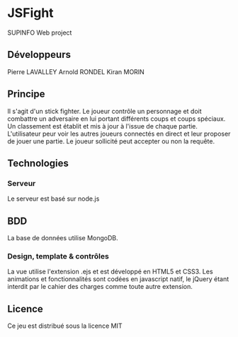 # JSFight
SUPINFO Web project

## Développeurs 
Pierre LAVALLEY
Arnold RONDEL
Kiran MORIN

## Principe
Il s'agit d'un stick fighter. Le joueur contrôle un personnage et doit 
combattre un adversaire en lui portant différents coups et coups spéciaux.
Un classement est établit et mis à jour à l'issue de chaque partie.
L'utilisateur peur voir les autres joueurs connectés en direct et leur
proposer de jouer une partie. Le joueur sollicité peut accepter ou non 
la requête.

## Technologies
### Serveur
Le serveur est basé sur node.js

## BDD
La base de données utilise MongoDB.

### Design, template & contrôles
La vue utilise l'extension .ejs et est développé en HTML5 et CSS3.
Les animations et fonctionnalités sont codées en javascript natif, le jQuery
étant interdit par le cahier des charges comme toute autre extension.

## Licence
Ce jeu est distribué sous la licence MIT

